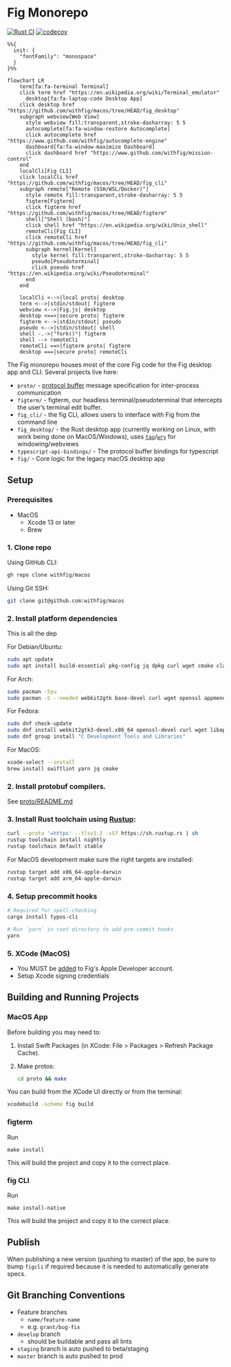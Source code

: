# Fig Monorepo

[![Rust CI](https://github.com/withfig/macos/actions/workflows/rust-ci.yaml/badge.svg?branch=develop)](https://github.com/withfig/macos/actions/workflows/rust-ci.yaml)
[![codecov](https://codecov.io/gh/withfig/macos/branch/develop/graph/badge.svg?token=EFRYMRH32O)](https://codecov.io/gh/withfig/macos)

```mermaid
%%{
  init: {
    "fontFamily": "monospace"
  }
}%%

flowchart LR
    term[fa:fa-terminal Terminal]
    click term href "https://en.wikipedia.org/wiki/Terminal_emulator"
      desktop[fa:fa-laptop-code Desktop App]
    click desktop href "https://github.com/withfig/macos/tree/HEAD/fig_desktop"
    subgraph webview[Web View]
      style webview fill:transparent,stroke-dasharray: 5 5
      autocomplete[fa:fa-window-restore Autocomplete]
      click autocomplete href "https://www.github.com/withfig/autocomplete-engine"
      dashboard[fa:fa-window-maximize Dashboard]
      click dashboard href "https://www.github.com/withfig/mission-control"
    end
    localCli[Fig CLI]
    click localCli href "https://github.com/withfig/macos/tree/HEAD/fig_cli"
    subgraph remote["Remote (SSH/WSL/Docker)"]
      style remote fill:transparent,stroke-dasharray: 5 5
      figterm[Figterm]
      click figterm href "https://github.com/withfig/macos/tree/HEAD/figterm"
      shell["Shell (bash)"]
      click shell href "https://en.wikipedia.org/wiki/Unix_shell"
      remoteCli[Fig CLI]
      click remoteCli href "https://github.com/withfig/macos/tree/HEAD/fig_cli"
      subgraph kernel[Kernel]
        style kernel fill:transparent,stroke-dasharray: 5 5
        pseudo[Pseudoterminal]
        click pseudo href "https://en.wikipedia.org/wiki/Pseudoterminal"
      end
    end

    localCli <-->|local proto| desktop
    term <-->|stdin/stdout| figterm
    webview <-->|Fig.js| desktop
    desktop <==>|secure proto| figterm 
    figterm <-->|stdin/stdout| pseudo
    pseudo <-->|stdin/stdout| shell
    shell -.->|"fork()"| figterm
    shell --> remoteCli
    remoteCli ==>|figterm proto| figterm
    desktop ===|secure proto| remoteCli
```

The Fig monorepo houses most of the core Fig code for the Fig desktop app
and CLI. Several projects live here:

- `proto/` - [protocol buffer](https://developers.google.com/protocol-buffers/) message specification for inter-process communication
- `figterm/` - figterm, our headless terminal/pseudoterminal that intercepts the user’s terminal edit buffer.
- `fig_cli/` - the fig CLI, allows users to interface with Fig from the command line
- `fig_desktop/` - the Rust desktop app (currently working on Linux, with work being done on MacOS/Windows), uses [`tao`](https://docs.rs/tao/latest/tao/)/[`wry`](https://docs.rs/wry/latest/wry/) for windowing/webviews
- `typescript-api-bindings/` - The protocol buffer bindings for typescript
- `fig/` - Core logic for the legacy macOS desktop app

## Setup

### Prerequisites 

- MacOS
  - Xcode 13 or later
  - Brew

### 1. Clone repo

Using GitHub CLI:

```bash
gh repo clone withfig/macos
```

Using Git SSH:
```bash
git clone git@github.com:withfig/macos
```

### 2. Install platform dependencies

This is all the dep

For Debian/Ubuntu:

```bash
sudo apt update
sudo apt install build-essential pkg-config jq dpkg curl wget cmake clang libssl-dev libgtk-3-dev libayatana-appindicator3-dev librsvg2-dev libdbus-1-dev libwebkit2gtk-4.0-dev valac libibus-1.0-dev libglib2.0-dev sqlite3
```

For Arch:

```bash
sudo pacman -Syu
sudo pacman -S --needed webkit2gtk base-devel curl wget openssl appmenu-gtk-module gtk3 libappindicator-gtk3 librsvg libvips cmake jq pkgconf
```

For Fedora:

```bash
sudo dnf check-update
sudo dnf install webkit2gtk3-devel.x86_64 openssl-devel curl wget libappindicator-gtk3 librsvg2-devel jq
sudo dnf group install "C Development Tools and Libraries"
```

For MacOS:

```bash
xcode-select --install
brew install swiftlint yarn jq cmake
```

### 2. Install protobuf compilers.

See [proto/README.md](https://github.com/withfig/macos/blob/develop/proto/README.md)

### 3. Install Rust toolchain using [Rustup](https://rustup.rs): 

```bash
curl --proto '=https' --tlsv1.2 -sSf https://sh.rustup.rs | sh
rustup toolchain install nightly
rustup toolchain default stable
```

For MacOS development make sure the right targets are installed:

```bash
rustup target add x86_64-apple-darwin
rustup target add arm_64-apple-darwin
```

### 4. Setup precommit hooks

```bash
# Required for spell-checking
cargo install typos-cli

# Run `yarn` in root directory to add pre-commit hooks
yarn
```

### 5. XCode (MacOS)
 - You MUST be [added](https://appstoreconnect.apple.com/access/users) to Fig's Apple Developer account. 
 - Setup Xcode signing credentials

## Building and Running Projects

### MacOS App

Before building you may need to:

1. Install Swift Packages (in XCode: File > Packages > Refresh Package Cache).

2. Make protos:
   ```bash
   cd proto && make
   ```

You can build from the XCode UI directly or from the terminal:
```bash
xcodebuild -scheme fig build
```

### figterm

Run
```
make install
```
This will build the project and copy it to the correct place.

### fig CLI

Run
```
make install-native
```
This will build the project and copy it to the correct place.

## Publish 

When publishing a new version (pushing to master) of the app, be sure to bump `figcli` if required because it is needed to automatically generate specs.


## Git Branching Conventions

- Feature branches
    - `name/feature-name`
    - e.g. `grant/bug-fix`
- `develop` branch 
  - should be buildable and pass all lints
- `staging` branch is auto pushed to beta/staging
- `master` branch is auto pushed to prod

